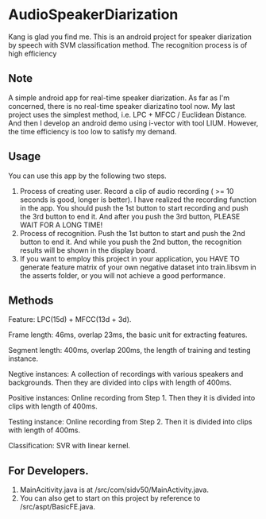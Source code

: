 

**AudioSpeakerDiarization**
============================================================
Kang is glad you find me. This is an android project for speaker diarization by speech with SVM classification method. The recognition process is of high efficiency

## Note

A simple android app for real-time speaker diarization. As far as I'm concerned, there is no real-time speaker diarizatino tool now.
My last project uses the simplest method, i.e. LPC + MFCC / Euclidean Distance. And then I develop an android demo using i-vector with tool LIUM. However, the time efficiency is too low to satisfy my demand.

## Usage

You can use this app by the following two steps.
  1. Process of creating user. Record a clip of audio recording ( >= 10 seconds is good, longer is better). I have realized the recording function in the app. You should push the 1st button to start recording and push the 3rd button to end it. And after you push the 3rd button, PLEASE WAIT FOR A LONG TIME!
  2. Process of recognition. Push the 1st button to start and push the 2nd button to end it. And while you push the 2nd button, the recognition results will be shown in the display board.
  3. If you want to employ this project in your application, you HAVE TO generate feature matrix of your own negative dataset into train.libsvm in the asserts folder, or you will not achieve a good performance.

## Methods
  Feature: LPC(15d) + MFCC(13d + 3d).

  Frame length: 46ms, overlap 23ms, the basic unit for extracting features.

  Segment length: 400ms, overlap 200ms, the length of training and testing instance.

  Negtive instances: A collection of recordings with various speakers and backgrounds. Then they are divided into clips with length of 400ms.

  Positive instances: Online recording from Step 1. Then they it is divided into clips with length of 400ms.

  Testing instance: Online recording from Step 2. Then it is divided into clips with length of 400ms.

  Classification: SVR with linear kernel.

## For Developers.
  1. MainAcitivity.java is at /src/com/sidv50/MainActivity.java.
  2. You can also get to start on this project by reference to /src/aspt/BasicFE.java.

